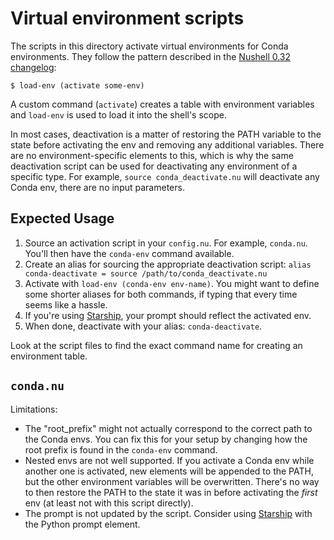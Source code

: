 # Virtual environment scripts

The scripts in this directory activate virtual environments for Conda environments.  They follow the pattern described in the [Nushell 0.32
changelog](https://www.nushell.sh/blog/2021-06-01-nushell_0_32.html#environment-loading-lily-mara):

```
$ load-env (activate some-env)
```

A custom command (`activate`) creates a table with environment variables and
`load-env` is used to load it into the shell's scope.

In most cases, deactivation is a matter of restoring the PATH variable to the
state before activating the env and removing any additional variables. There are
no environment-specific elements to this, which is why the same deactivation
script can be used for deactivating any environment of a specific type.  For
example, `source conda_deactivate.nu` will deactivate any Conda env, there are
no input parameters.

## Expected Usage

1. Source an activation script in your `config.nu`. For example, `conda.nu`.
   You'll then have the `conda-env` command available.
2. Create an alias for sourcing the appropriate deactivation script:
   `alias conda-deactivate = source /path/to/conda_deactivate.nu`
3. Activate with `load-env (conda-env env-name)`. You might want to define some
   shorter aliases for both commands, if typing that every time seems like a
   hassle.
4. If you're using [Starship](https://starship.rs/), your prompt should reflect the activated env.
5. When done, deactivate with your alias: `conda-deactivate`.

Look at the script files to find the exact command name for creating an environment table.

## `conda.nu`

Limitations:

- The "root_prefix" might not actually correspond to the correct path to the Conda envs. You can fix
  this for your setup by changing how the root prefix is found in the `conda-env` command.
- Nested envs are not well supported. If you activate a Conda env while another one is
  activated, new elements will be appended to the PATH, but the other environment
  variables will be overwritten. There's no way to then restore the PATH to the state
  it was in before activating the *first* env (at least not with this script directly).
- The prompt is not updated by the script. Consider using [Starship](https://starship.rs/)
  with the Python prompt element.
